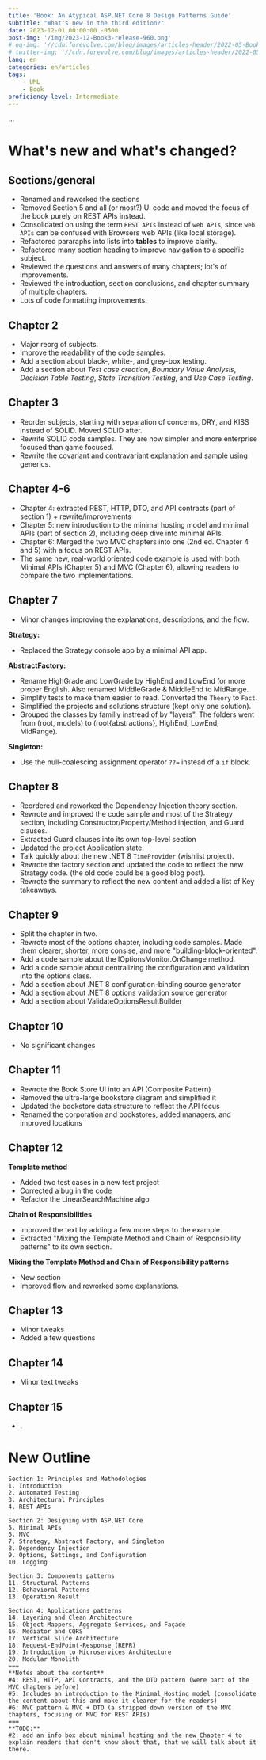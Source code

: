 ```yaml
---
title: 'Book: An Atypical ASP.NET Core 8 Design Patterns Guide'
subtitle: "What's new in the third edition?"
date: 2023-12-01 00:00:00 -0500
post-img: '/img/2023-12-Book3-release-960.png'
# og-img: '//cdn.forevolve.com/blog/images/articles-header/2022-05-Book2-release-LinkedIn.png'
# twitter-img: '//cdn.forevolve.com/blog/images/articles-header/2022-05-Book2-release-LinkedIn.png'
lang: en
categories: en/articles
tags:
    - UML
    - Book
proficiency-level: Intermediate
---
```


...

# What's new and what's changed?

## Sections/general

-   Renamed and reworked the sections
-   Removed Section 5 and all (or most?) UI code and moved the focus of the book purely on REST APIs instead.
-   Consolidated on using the term `REST APIs` instead of `web APIs`, since `web APIs` can be confused with Browsers web APIs (like local storage).
-   Refactored pararaphs into lists into **tables** to improve clarity.
-   Refactored many section heading to improve navigation to a specific subject.
-   Reviewed the questions and answers of many chapters; lot's of improvements.
-   Reviewed the introduction, section conclusions, and chapter summary of multiple chapters.
-   Lots of code formatting improvements.

## Chapter 2

-   Major reorg of subjects.
-   Improve the readability of the code samples.
-   Add a section about black-, white-, and grey-box testing.
-   Add a section about _Test case creation_, _Boundary Value Analysis_, _Decision Table Testing_, _State Transition Testing_, and _Use Case Testing_.

## Chapter 3

-   Reorder subjects, starting with separation of concerns, DRY, and KISS instead of SOLID. Moved SOLID after.
-   Rewrite SOLID code samples. They are now simpler and more enterprise focused than game focused.
-   Rewrite the covariant and contravariant explanation and sample using generics.

## Chapter 4-6

-   Chapter 4: extracted REST, HTTP, DTO, and API contracts (part of section 1) + rewrite/improvements
-   Chapter 5: new introduction to the minimal hosting model and minimal APIs (part of section 2), including deep dive into minimal APIs.
-   Chapter 6: Merged the two MVC chapters into one (2nd ed. Chapter 4 and 5) with a focus on REST APIs.
-   The same new, real-world oriented code example is used with both Minimal APIs (Chapter 5) and MVC (Chapter 6), allowing readers to compare the two implementations.

## Chapter 7

-   Minor changes improving the explanations, descriptions, and the flow.

**Strategy:**

-   Replaced the Strategy console app by a minimal API app.

**AbstractFactory:**

-   Rename HighGrade and LowGrade by HighEnd and LowEnd for more proper English. Also renamed MiddleGrade & MiddleEnd to MidRange.
-   Simplify tests to make them easier to read. Converted the `Theory` to `Fact`.
-   Simplified the projects and solutions structure (kept only one solution).
-   Grouped the classes by familly instread of by "layers". The folders went from (root, models) to (root{abstractions}, HighEnd, LowEnd, MidRange).

**Singleton:**

-   Use the null-coalescing assignment operator `??=` instead of a `if` block.

## Chapter 8

-   Reordered and reworked the Dependency Injection theory section.
-   Rewrote and improved the code sample and most of the Strategy section, including Constructor/Property/Method injection, and Guard clauses.
-   Extracted Guard clauses into its own top-level section
-   Updated the project Application state.
-   Talk quickly about the new .NET 8 `TimeProvider` (wishlist project).
-   Rewrote the factory section and updated the code to reflect the new Strategy code. (the old code could be a good blog post).
-   Rewrote the summary to reflect the new content and added a list of Key takeaways.

## Chapter 9

-   Split the chapter in two.
-   Rewrote most of the options chapter, including code samples. Made them clearer, shorter, more consise, and more "building-block-oriented".
-   Add a code sample about the IOptionsMonitor.OnChange method.
-   Add a code sample about centralizing the configuration and validation into the options class.
-   Add a section about .NET 8 configuration-binding source generator
-   Add a section about .NET 8 options validation source generator
-   Add a section about ValidateOptionsResultBuilder

## Chapter 10

-   No significant changes

## Chapter 11

-   Rewrote the Book Store UI into an API (Composite Pattern)
-   Removed the ultra-large bookstore diagram and simplified it
-   Updated the bookstore data structure to reflect the API focus
-   Renamed the corporation and bookstores, added managers, and improved locations

## Chapter 12

**Template method**

-   Added two test cases in a new test project
-   Corrected a bug in the code
-   Refactor the LinearSearchMachine algo

**Chain of Responsibilities**

-   Improved the text by adding a few more steps to the example.
-   Extracted "Mixing the Template Method and Chain of Responsibility patterns" to its own section.

**Mixing the Template Method and Chain of Responsibility patterns**

-   New section
-   Improved flow and reworked some explanations.

## Chapter 13

-   Minor tweaks
-   Added a few questions

## Chapter 14

-   Minor text tweaks

## Chapter 15

-   .

# New Outline

```
Section 1: Principles and Methodologies
1. Introduction
2. Automated Testing
3. Architectural Principles
4. REST APIs

Section 2: Designing with ASP.NET Core
5. Minimal APIs
6. MVC
7. Strategy, Abstract Factory, and Singleton
8. Dependency Injection
9. Options, Settings, and Configuration
10. Logging

Section 3: Components patterns
11. Structural Patterns
12. Behavioral Patterns
13. Operation Result

Section 4: Applications patterns
14. Layering and Clean Architecture
15. Object Mappers, Aggregate Services, and Façade
16. Mediator and CQRS
17. Vertical Slice Architecture
18. Request-EndPoint-Response (REPR)
19. Introduction to Microservices Architecture
20. Modular Monolith
===
**Notes about the content**
#4: REST, HTTP, API Contracts, and the DTO pattern (were part of the MVC chapters before)
#5: Includes an introduction to the Minimal Hosting model (consolidate the content about this and make it clearer for the readers)
#6: MVC pattern & MVC + DTO (a stripped down version of the MVC chapters, focusing on MVC for REST APIs)
===
**TODO:**
#2: add an info box about minimal hosting and the new Chapter 4 to explain readers that don't know about that, that we will talk about it there.
```
